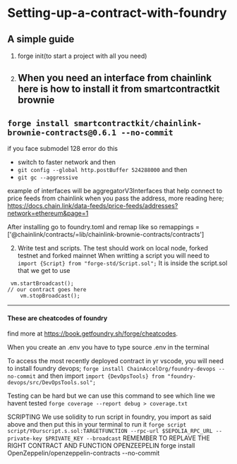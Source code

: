# Setting-up-a-contract-with-foundry
## A simple guide


1. forge init(to start a project with all you need)
2. When you need an interface from chainlink here is how to install it from smartcontractkit brownie
   --
`forge install smartcontractkit/chainlink-brownie-contracts@0.6.1 --no-commit`
---
if you face submodel 128 error do this
 - switch to faster network and then 
 - `git config --global http.postBuffer 524288000` and then
 - `git gc --aggressive`

example of interfaces will be aggregatorV3Interfaces that help connect to price feeds from chainlink when you pass the address, more reading here; https://docs.chain.link/data-feeds/price-feeds/addresses?network=ethereum&page=1

After installing go to foundry.toml and remap
like so
remappings = ['@chainlink/contracts/=lib/chainlink-brownie-contracts/contracts']

2. Write test and scripts. The test should work on local node, forked testnet and forked mainnet
When writting a script you will need to 
`import {Script} from "forge-std/Script.sol";`
It is inside the script.sol that we get to use
```
 vm.startBroadcast();
// our contract goes here
    vm.stopBroadcast();
```
---
#### These are cheatcodes of foundry
find more at https://book.getfoundry.sh/forge/cheatcodes.


When you create an .env you have to type source .env in the terminal

To access the most recently deployed contract in yr vscode, you will need to install foundry devops; `forge install ChainAccelOrg/foundry-devops --no-commit` and then import `import {DevOpsTools} from "foundry-devops/src/DevOpsTools.sol";`

Testing can be hard but we can use this command to see which line we havent tested
`forge coverage --report debug > coverage.txt`

SCRIPTING
We use solidity to run script in foundry, you import as said above and then put this in your terminal to run it
`forge script script/YOurscript.s.sol:TARGETFUNCTION --rpc-url $SEPOLIA_RPC_URL --private-key $PRIVATE_KEY --broadcast` 
REMEMBER TO REPLAVE THE RIGHT CONTRACT AND FUNCTION
OPENZEEPELIN
forge install OpenZeppelin/openzeppelin-contracts --no-commit
